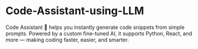 # Code-Assistant-using-LLM
Code Assistant 🤖 helps you instantly generate code snippets from simple prompts. Powered by a custom fine-tuned AI, it supports Python, React, and more — making coding faster, easier, and smarter.
